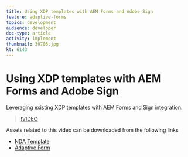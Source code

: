 ```yaml
---
title: Using XDP templates with AEM Forms and Adobe Sign
feature: adaptive-forms
topics: development
audience: developer
doc-type: article
activity: implement
thumbnail: 39705.jpg
kt: 6143
---
```

# Using XDP templates with AEM Forms and Adobe Sign


Leveraging existing XDP templates with AEM Forms and Sign integration.

>[!VIDEO](https://video.tv.adobe.com/v/39705/?quality=9&learn=on)

Assets related to this video can be downloaded from the following links

* [NDA Template](assets/nda-agreeement-zip)
* [Adaptive Form](assets/nda-agreement-af-with-xdp-template.zip)